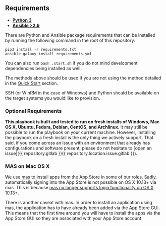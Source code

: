 ## Requirements

- **[Python 3](https://www.python.org/)**
- **[Ansible >2.9](https://www.ansible.com/)**

There are Python and Ansible package requirements that can be installed by running the following command in the root of this repository:

```
pip3 install -r requirements.txt
ansible-galaxy install requirements.yml
```

You can also run `bash .start.sh` if you do not mind development dependencies being installed as well.

The methods above should be used if you are not using the method detailed in the [Quick Start](#quick-start) section.

SSH (or WinRM in the case of Windows) and Python should be available on the target systems you would like to provision.

### Optional Requirements

**This playbook is built and tested to run on fresh installs of Windows, Mac OS X, Ubuntu, Fedora, Debian, CentOS, and Archlinux**. It may still be possible to run the playbook on your current machine. However, installing the playbook on a fresh install is the only thing we actively support. That said, if you come across an issue with an environment that already has configurations and software present, please do not hesitate to [open an issue]({{ repository.gitlab }}{{ repository.location.issue.gitlab }}).

### MAS on Mac OS X

We use [mas](https://github.com/mas-cli/mas) to install apps from the App Store in some of our roles. Sadly, automatically signing into the App Store is not possible on OS X 10.13+ via mas. This is because [mas no longer supports login functionality on OS X 10.13+](https://github.com/mas-cli/mas/issues/164).

There is another caveat with mas. In order to install an application using mas, the application has to have already been added via the App Store GUI. This means that the first time around you will have to install the apps via the App Store GUI so they are associated with your App Store account.
